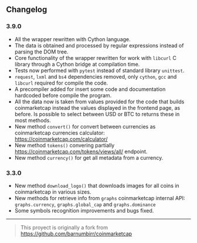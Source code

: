 ## Changelog

### 3.9.0
- All the wrapper rewritten with Cython language.
- The data is obtained and processed by regular expressions instead of parsing the DOM tree.
- Core functionality of the wrapper rewritten for work with `libcurl` C library through a Cython bridge at compilation time.
- Tests now performed with `pytest` instead of standard library `unittest`.
- `request`, `lxml` and `bs4` dependencies removed, only `cython`, `gcc` and `libcurl` required for compile the code.
- A precompiler added for insert some code and documentation hardcoded before compile the program.
- All the data now is taken from values provided for the code that builds coinmarketcap instead the values displayed in the frontend page, as before. Is possible to select between USD or BTC to returns these in most methods.
- New method `convert()` for convert between currencies as coinmarketcap currencies calculator: https://coinmarketcap.com/calculator/
- New method `tokens()` convering partially https://coinmarketcap.com/tokens/views/all/ endpoint.
- New method `currency()` for get all metadata from a currency.

### 3.3.0
- New method `download_logo()` that downloads images for all coins in coinmarketcap in various sizes.
- New methods for retrieve info from `graphs` coinmarketcap internal API: `graphs.currency`, `graphs.global_cap` and `graphs.dominance`
- Some symbols recognition improvements and bugs fixed.

_____________________

> This proyect is originally a fork from https://github.com/barnumbirr/coinmarketcap

